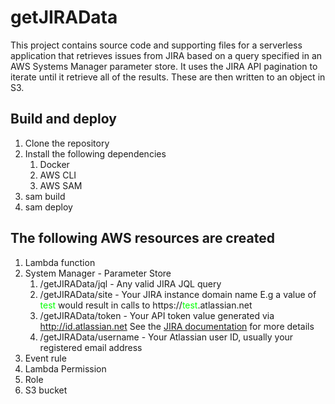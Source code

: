 # getJIRAData

This project contains source code and supporting files for a serverless application that retrieves issues from JIRA based on a query specified in an AWS Systems Manager parameter store.  It uses the JIRA API pagination to iterate until it retrieve all of the results.  These are then written to an object in S3.

## Build and deploy

1. Clone the repository
1. Install the following dependencies
    1. Docker
    1. AWS CLI
    1. AWS SAM
1. sam build
1. sam deploy

## The following AWS resources are created

1. Lambda function
1. System Manager - Parameter Store
    1. /getJIRAData/jql - Any valid JIRA JQL query
    1. /getJIRAData/site - Your JIRA instance domain name E.g a value of <span style="color: lime">test</span> would result in calls to https://<span style="color: lime">test</span>.atlassian.net
    1. /getJIRAData/token - Your API token value generated via http://id.atlassian.net See the [JIRA documentation](https://support.atlassian.com/atlassian-account/docs/manage-api-tokens-for-your-atlassian-account/) for more details
    1. /getJIRAData/username - Your Atlassian user ID, usually your registered email address
1. Event rule
1. Lambda Permission
1. Role
1. S3 bucket

